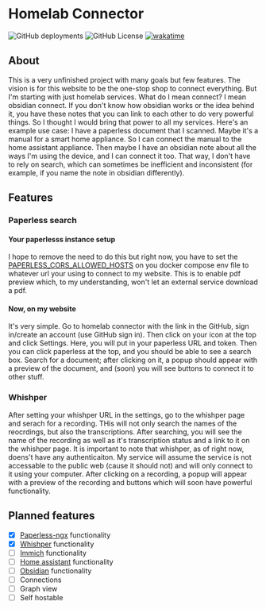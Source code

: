 # Homelab Connector

![GitHub deployments](https://img.shields.io/github/deployments/aamirazad/homelab-connector/Production?label=build&logo=vercel)
![GitHub License](https://img.shields.io/github/license/aamirazad/homelab-connector)
[![wakatime](https://wakatime.com/badge/user/a74de5a2-6029-42fc-af5a-6c68022b44ae/project/232c8974-8691-43e4-a304-03c7c8722fb5.svg)](https://wakatime.com/badge/user/a74de5a2-6029-42fc-af5a-6c68022b44ae/project/232c8974-8691-43e4-a304-03c7c8722fb5)

## About

This is a very unfinished project with many goals but few features. The vision is for this website to be the one-stop shop to connect everything. But I'm starting with just homelab services. What do I mean connect? I mean obsidian connect. If you don't know how obsidian works or the idea behind it, you have these notes that you can link to each other to do very powerful things. So I thought I would bring that power to all my services. Here's an example use case: I have a paperless document that I scanned. Maybe it's a manual for a smart home appliance. So I can connect the manual to the home assistant appliance. Then maybe I have an obsidian note about all the ways I'm using the device, and I can connect it too. That way, I don't have to rely on search, which can sometimes be inefficient and inconsistent (for example, if you name the note in obsidian differently).

## Features

### Paperless search

#### Your paperlesss instance setup

I hope to remove the need to do this but right now, you have to set the [PAPERLESS_CORS_ALLOWED_HOSTS](https://docs.paperless-ngx.com/configuration/#PAPERLESS_CORS_ALLOWED_HOSTS) on you docker compose env file to whatever url your using to connect to my website. This is to enable pdf preview which, to my understanding, won't let an external service download a pdf.

#### Now, on my website

It's very simple. Go to homelab connector with the link in the GitHub, sign in/create an account (use GitHub sign in). Then click on your icon at the top and click Settings. Here, you will put in your paperless URL and token. Then you can click paperless at the top, and you should be able to see a search box. Search for a document; after clicking on it, a popup should appear with a preview of the document, and (soon) you will see buttons to connect it to other stuff.

### Whishper

After setting your whishper URL in the settings, go to the whishper page and serach for a recording. THis will not only search the names of the reocrdings, but also the transcriptions. After searching, you will see the name of the recording as well as it's transcription status and a link to it on the whishper page. It is important to note that whishper, as of right now, doens't have any authenticaiton. My service will assume the service is not accessable to the public web (cause it should not) and will only connect to it using your computer. After clicking on a recording, a popup will appear with a preview of the recording and buttons which will soon have powerful functionality.

## Planned features

- [x] [Paperless-ngx](https://paperless-ngx.com) functionality
- [x] [Whishper](https://whishper.net/) functionality
- [ ] [Immich](https://immich.app/) functionality
- [ ] [Home assistant](https://www.home-assistant.io/) functionality
- [ ] [Obsidian](https://obsidian.md/) functionality
- [ ] Connections
- [ ] Graph view
- [ ] Self hostable
